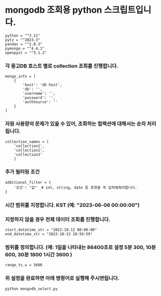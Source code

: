 # mongodb 조회용 python 스크립트입니다.
```
python = "^3.11"
pytz = "^2023.3"
pandas = "^2.0.3"
pymongo = "^4.4.1"
openpyxl = "^3.1.2"
```

### 각 몽고DB 호스트 별로 collection 조회를 진행합니다.
```
mongo_info = [ 
    {
        'host': 'db host',
        'db': '',
        'username': '',
        'password': '',
        'authSource': ''
    }
]
```

### 자원 사용량의 문제가 있을 수 있어, 조회하는 컬랙션에 대해서는 순차 처리됩니다.
```
collection_names = [
    'collection1', 
    'collection2', 
    'collection3'
    ]
```
### 추가 필터링 조건
```
additional_filter = {
    '조건': "값"  # int, string, date 등 포맷을 꼭 입력해줘야합니다. 
}
```

### 시간 범위를 지정합니다. KST (예: "2023-06-06 00:00:00")
### 지정하지 않을 경우 전체 데이터 조회를 진행합니다.
```
start_datetime_str = "2022-10-12 00:00:00"  
end_datetime_str = "2022-10-13 20:59:59"  
```
### 범위를 정의합니다. (예: 1일을 나타내는 86400초로 설정 5분 300, 10분 600, 30분 1800 1시간 3600 )
```
range_ts_u = 3600
```

### 위 설정을 완료하면 아래 명령어로 실행해 주시면됩니다.
```
python mongodb_select.py
```
